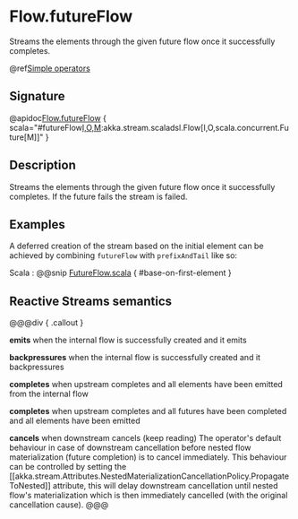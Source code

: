 # Flow.futureFlow

Streams the elements through the given future flow once it successfully completes.

@ref[Simple operators](../index.md#simple-operators)

## Signature

@apidoc[Flow.futureFlow](Flow$) { scala="#futureFlow[I,O,M](flow:scala.concurrent.Future[akka.stream.scaladsl.Flow[I,O,M]]):akka.stream.scaladsl.Flow[I,O,scala.concurrent.Future[M]]" }


## Description

Streams the elements through the given future flow once it successfully completes. 
If the future fails the stream is failed.

## Examples

A deferred creation of the stream based on the initial element can be achieved by combining `futureFlow`
with `prefixAndTail` like so:

Scala
:   @@snip [FutureFlow.scala](/akka-docs/src/test/scala/docs/stream/operators/flow/FutureFlow.scala) { #base-on-first-element }



## Reactive Streams semantics

@@@div { .callout }

**emits** when the internal flow is successfully created and it emits

**backpressures** when the internal flow is successfully created and it backpressures

**completes** when upstream completes and all elements have been emitted from the internal flow

**completes** when upstream completes and all futures have been completed and all elements have been emitted

**cancels** when downstream cancels (keep reading)
    The operator's default behaviour in case of downstream cancellation before nested flow materialization (future completion) is to cancel immediately.
     This behaviour can be controlled by setting the [[akka.stream.Attributes.NestedMaterializationCancellationPolicy.PropagateToNested]] attribute,
    this will delay downstream cancellation until nested flow's materialization which is then immediately cancelled (with the original cancellation cause).
@@@

